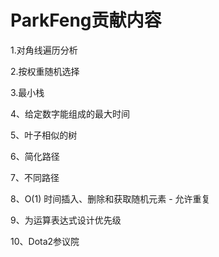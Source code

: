 # ParkFeng贡献内容



1.对角线遍历分析

2.按权重随机选择

3.最小栈

4、给定数字能组成的最大时间

5、叶子相似的树

6、简化路径

7、不同路径

8、O(1) 时间插入、删除和获取随机元素 - 允许重复

9、为运算表达式设计优先级

10、Dota2参议院